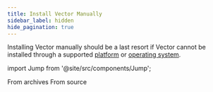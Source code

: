 ```yaml
---
title: Install Vector Manually
sidebar_label: hidden
hide_pagination: true
---
```


Installing Vector manually should be a last resort if Vector cannot be
installed through a supported [platform][docs.platforms] or [operating 
system][docs.operating_systems].

import Jump from '@site/src/components/Jump';

<Jump to="from-archives">From archives</Jump>
<Jump to="from-source">From source</Jump>


[docs.operating_systems]: /docs/setup/installation/operating-systems
[docs.platforms]: /docs/setup/installation/platforms
